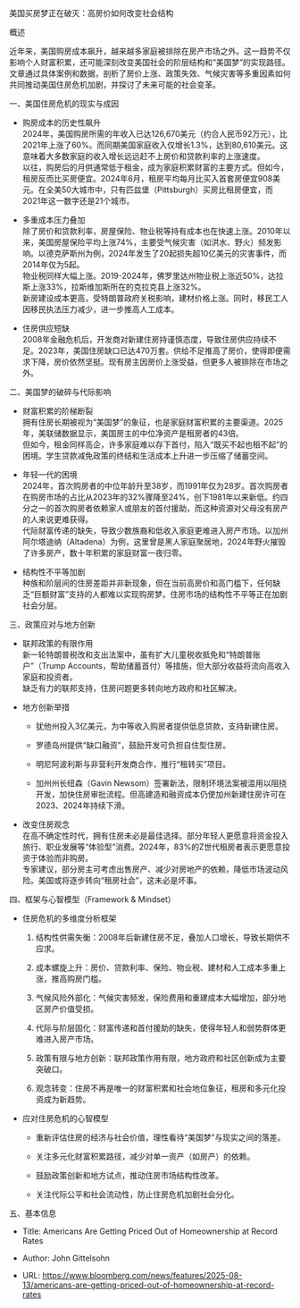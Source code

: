美国买房梦正在破灭：高房价如何改变社会结构

概述

近年来，美国购房成本飙升，越来越多家庭被排除在房产市场之外。这一趋势不仅影响个人财富积累，还可能深刻改变美国社会的阶层结构和“美国梦”的实现路径。文章通过具体案例和数据，剖析了房价上涨、政策失效、气候灾害等多重因素如何共同推动美国住房危机加剧，并探讨了未来可能的社会变革。

一、美国住房危机的现实与成因

- 购房成本的历史性飙升  
    2024年，美国购房所需的年收入已达126,670美元（约合人民币92万元），比2021年上涨了60%。而同期美国家庭收入仅增长1.3%，达到80,610美元。这意味着大多数家庭的收入增长远远赶不上房价和贷款利率的上涨速度。  
    以往，购房后的月供通常低于租金，成为家庭积累财富的主要方式。但如今，租房反而比买房便宜。2024年6月，租房平均每月比买入首套房便宜908美元。在全美50大城市中，只有匹兹堡（Pittsburgh）买房比租房便宜，而2021年这一数字还是21个城市。
    
- 多重成本压力叠加  
    除了房价和贷款利率，房屋保险、物业税等持有成本也在快速上涨。2010年以来，美国房屋保险平均上涨74%，主要受气候灾害（如洪水、野火）频发影响。以德克萨斯州为例，2024年发生了20起损失超10亿美元的灾害事件，而2014年仅为5起。  
    物业税同样大幅上涨。2019-2024年，佛罗里达州物业税上涨近50%，达拉斯上涨33%，拉斯维加斯所在的克拉克县上涨32%。  
    新房建设成本更高，受特朗普政府关税影响，建材价格上涨。同时，移民工人因移民执法压力减少，进一步推高人工成本。
    
- 住房供应短缺  
    2008年金融危机后，开发商对新建住房持谨慎态度，导致住房供应持续不足。2023年，美国住房缺口已达470万套。供给不足推高了房价，使得即便需求下降，房价依然坚挺。现有房主因房价上涨受益，但更多人被排除在市场之外。
    

二、美国梦的破碎与代际影响

- 财富积累的阶梯断裂  
    拥有住房长期被视为“美国梦”的象征，也是家庭财富积累的主要渠道。2025年，美联储数据显示，美国房主的中位净资产是租房者的43倍。  
    但如今，租金同样高企，许多家庭难以存下首付，陷入“既买不起也租不起”的困境。学生贷款减免政策的终结和生活成本上升进一步压缩了储蓄空间。
    
- 年轻一代的困境  
    2024年，首次购房者的中位年龄升至38岁，而1991年仅为28岁。首次购房者在购房市场的占比从2023年的32%骤降至24%，创下1981年以来新低。约四分之一的首次购房者依赖家人或朋友的首付援助，而这种资源对父母没有房产的人来说更难获得。  
    代际财富传递的缺失，导致少数族裔和低收入家庭更难进入房产市场。以加州阿尔塔迪纳（Altadena）为例，这里曾是黑人家庭聚居地，2024年野火摧毁了许多房产，数十年积累的家庭财富一夜归零。
    
- 结构性不平等加剧  
    种族和阶层间的住房差距并非新现象，但在当前高房价和高门槛下，任何缺乏“巨额财富”支持的人都难以实现购房梦。住房市场的结构性不平等正在加剧社会分层。
    

三、政策应对与地方创新

- 联邦政策的有限作用  
    新一轮特朗普税改和支出法案中，虽有扩大儿童税收抵免和“特朗普账户”（Trump Accounts，帮助储蓄首付）等措施，但大部分收益将流向高收入家庭和投资者。  
    缺乏有力的联邦支持，住房问题更多转向地方政府和社区解决。
    
- 地方创新举措
    
    - 犹他州投入3亿美元，为中等收入购房者提供低息贷款，支持新建住房。
        
    - 罗德岛州提供“缺口融资”，鼓励开发可负担自住型住房。
        
    - 明尼阿波利斯与非营利开发商合作，推行“租转买”项目。
        
    - 加州州长纽森（Gavin Newsom）签署新法，限制环境法案被滥用以阻挠开发，加快住房审批流程。但高建造和融资成本仍使加州新建住房许可在2023、2024年持续下滑。
        
- 改变住房观念  
    在高不确定性时代，拥有住房未必是最佳选择。部分年轻人更愿意将资金投入旅行、职业发展等“体验型”消费。2024年，83%的Z世代租房者表示更愿意投资于体验而非购房。  
    专家建议，部分房主可考虑出售房产、减少对房地产的依赖，降低市场波动风险。美国或将逐步转向“租房社会”，这未必是坏事。
    

四、框架与心智模型（Framework & Mindset）

- 住房危机的多维度分析框架
    
    1. 结构性供需失衡：2008年后新建住房不足，叠加人口增长，导致长期供不应求。
        
    2. 成本螺旋上升：房价、贷款利率、保险、物业税、建材和人工成本多重上涨，推高购房门槛。
        
    3. 气候风险外部化：气候灾害频发，保险费用和重建成本大幅增加，部分地区房产价值受损。
        
    4. 代际与阶层固化：财富传递和首付援助的缺失，使得年轻人和弱势群体更难进入房产市场。
        
    5. 政策有限与地方创新：联邦政策作用有限，地方政府和社区创新成为主要突破口。
        
    6. 观念转变：住房不再是唯一的财富积累和社会地位象征，租房和多元化投资成为新趋势。
        
- 应对住房危机的心智模型
    
    - 重新评估住房的经济与社会价值，理性看待“美国梦”与现实之间的落差。
        
    - 关注多元化财富积累路径，减少对单一资产（如房产）的依赖。
        
    - 鼓励政策创新和地方试点，推动住房市场结构性改革。
        
    - 关注代际公平和社会流动性，防止住房危机加剧社会分化。
        

五、基本信息

- Title: Americans Are Getting Priced Out of Homeownership at Record Rates
    
- Author: John Gittelsohn
    
- URL: https://www.bloomberg.com/news/features/2025-08-13/americans-are-getting-priced-out-of-homeownership-at-record-rates